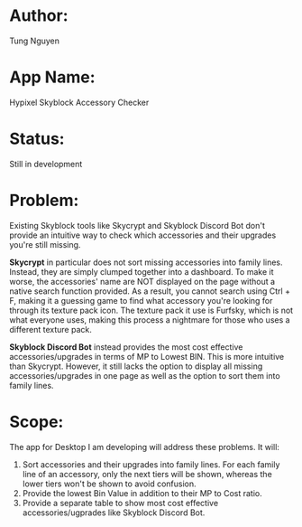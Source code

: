 # Author: 
Tung Nguyen

# App Name: 
Hypixel Skyblock Accessory Checker

# Status: 
Still in development

# Problem:
Existing Skyblock tools like Skycrypt and Skyblock Discord Bot don't provide an intuitive way to check which accessories and their upgrades you're still missing.

<b>Skycrypt</b> in particular does not sort missing accessories into family lines. Instead, they are simply clumped together into a dashboard. To make it worse, the accessories' name are NOT displayed on the page without a native search function provided. As a result, you cannot search using Ctrl + F, making it a guessing game to find what accessory you're looking for through its texture pack icon. The texture pack it use is Furfsky, which is not what everyone uses, making this process a nightmare for those who uses a different texture pack.

<b>Skyblock Discord Bot</b> instead provides the most cost effective accessories/upgrades in terms of MP to Lowest BIN. This is more intuitive than Skycrypt. However, it still lacks the option to display all missing accessories/upgrades in one page as well as the option to sort them into family lines.

# Scope:
The app for Desktop I am developing will address these problems. It will:
1) Sort accessories and their upgrades into family lines. For each family line of an accessory, only the next tiers will be shown, whereas the lower tiers won't be shown to avoid confusion.
2) Provide the lowest Bin Value in addition to their MP to Cost ratio.
3) Provide a separate table to show most cost effective accessories/ugprades like Skyblock Discord Bot. 

